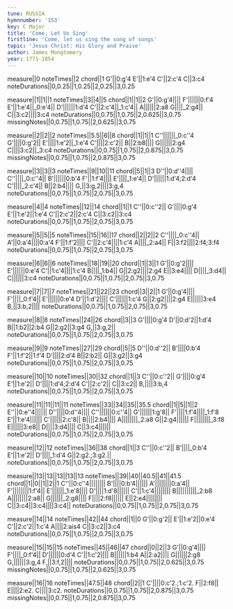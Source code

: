 ```yaml
---
tune: RUSSIA
hymnnumber: '153'
key: C Major
title: 'Come, Let Us Sing'
firstline: 'Come, let us sing the song of songs'
topic: 'Jesus Christ: His Glory and Praise'
author: James Mongtomery
year: 1771-1854
---
```

measure||0
noteTimes||2
chord||1
G'||0:g'4
E'||1:e'4
C'||2:c'4
C||3:c4
noteDurations||0,0.25||1,0.25||2,0.25||3,0.25

measure||1||1||1
noteTimes||3||4||5
chord||1||1||2
G'||0:g'4||||
F'||||||0:f'4
E'||1:e'4||_0:e'4||
D'||||||1:d'4
C'||2:c'4||_1:c'4||
A||||||2:a8
G||||_2:g4||
C||3:c2||||3:c4
noteDurations||0,0.75||1,0.75||2,0.625||3,0.75
missingNotes||0,0.75||1,0.75||2,0.625||3,0.75

measure||2||2||2
noteTimes||5.5||6||8
chord||1||1||1
C''||||||_0:c''4
G'||||0:g'2||
E'||||1:e'2||_1:e'4
C'||||2:c'2||
B||2:b8||||
G||||||2:g4
C||||3:c2||_3:c4
noteDurations||0,0.75||1,0.75||2,0.875||3,0.75
missingNotes||0,0.75||1,0.75||2,0.875||3,0.75

measure||3||3||3
noteTimes||9||10||11
chord||5||1||3
D''||0:d''4||||
C''||||_0:c''4||
B'||||||0:b'4
F'||1:f'4||||
E'||||_1:e'4||
D'||||||1:d'4;2:d'4
C'||||_2:c'4||
B||2:b4||||
G,||3:g,2||||3:g,4
noteDurations||0,0.75||1,0.75||2,0.75||3,0.75

measure||4||4
noteTimes||12||14
chord||1||1
C''||0:c''2||
G'||||0:g'4
E'||1:e'2||1:e'4
C'||2:c'2||2:c'4
C||3:c2||3:c4
noteDurations||0,0.75||1,0.75||2,0.75||3,0.75

measure||5||5||5
noteTimes||15||16||17
chord||2||2||2
C''||||_0:c''4||
A'||0:a'4||||0:a'4
F'||1:f'2||||
C'||2:c'4||||1:c'4
A||||_2:a4||
F||3:f2||||2:f4;3:f4
noteDurations||0,0.75||1,0.75||2,0.75||3,0.75

measure||6||6||6
noteTimes||18||19||20
chord||1||3||1
G'||0:g'2||||
E'||||||0:e'4
C'||1:c'4||||1:c'4
B||||_1:b4||
G||2:g2||||2:g4
E||3:e4||||
D||||_3:d4||
C||||||3:c4
noteDurations||0,0.75||1,0.75||2,0.75||3,0.75

measure||7||7||7
noteTimes||21||22||23
chord||3||2||1
G'||0:g'4||||
F'||||_0:f'4||
E'||||||0:e'4
D'||1:d'2||||
C'||||||1:c'4
G||2:g2||||2:g4
E||||||3:e4
B,||3:b,2||||
noteDurations||0,0.75||1,0.75||2,0.75||3,0.75

measure||8||8
noteTimes||24||26
chord||3||3
G'||||0:g'4
D'||0:d'2||1:d'4
B||1:b2||2:b4
G||2:g2||3:g4
G,||3:g,2||
noteDurations||0,0.75||1,0.75||2,0.75||3,0.75

measure||9||9
noteTimes||27||29
chord||5||5
D''||0:d''2||
B'||||0:b'4
F'||1:f'2||1:f'4
D'||||2:d'4
B||2:b2||
G||3:g2||3:g4
noteDurations||0,0.75||1,0.75||2,0.75||3,0.75

measure||10||10
noteTimes||30||32
chord||1||3
C''||0:c''2||
G'||||0:g'4
E'||1:e'2||
D'||||1:d'4;2:d'4
C'||2:c'2||
C||3:c2||
B,||||3:b,4
noteDurations||0,0.75||1,0.75||2,0.75||3,0.75

measure||11||11||11||11
noteTimes||33||34||35||35.5
chord||1||5||1||2
E''||0:e''4||||||
D''||||0:d''4||||
C''||||||0:c''4||
G'||||||1:g'8||
F'||||1:f'4||||_1:f'8
E'||1:e'4||||||
C'||||||2:c'8||
B||||2:b4||||
A||||||||_2:a8
G||2:g4||||||
F||||||||_3:f8
E||||||3:e8||
D||||3:d4||||
C||3:c4||||||
noteDurations||0,0.75||1,0.75||2,0.75||3,0.75

measure||12||12
noteTimes||36||38
chord||1||3
C''||0:c''2||
B'||||_0:b'4
E'||1:e'2||
D'||||_1:d'4
G||2:g2.;3:g2.||
noteDurations||0,0.75||1,0.75||2,0.75||3,0.75

measure||13||13||13||13||13
noteTimes||39||40||40.5||41||41.5
chord||1||0||1||2||1
C''||0:c''4||||||||
B'||||0:b'4||||||
A'||||||||0:a'4||
F'||||||||1:f'4||
E'||||||_1:e'8||||
D'||||1:d'8||||||
C'||1:c'4||||||||
B||||||||||_2:b8
A||||||||2:a8||
G||||||_2:g8||||
F||||2:f8||||||
E||2:e4||||||||
C||3:c4||3:c4||||3:c4||
noteDurations||0,0.75||1,0.75||2,0.75||3,0.75

measure||14||14
noteTimes||42||44
chord||1||0
G'||0:g'2||
E'||1:e'2||0:e'4
C'||2:c'2||1:c'4
A||||2:ais4
C||3:c2||3:c4
noteDurations||0,0.75||1,0.75||2,0.75||3,0.75

measure||15||15||15
noteTimes||45||46||47
chord||0||2||3
G'||0:g'4||||
F'||||_0:f'4||
D'||||||0:d'4
C'||1:c'2||||
B||||||1:b4
A||2:a2||||
G||||||2:g8
G,||||||3:g,4
F,||3:f,2||||
noteDurations||0,0.75||1,0.75||2,0.625||3,0.75
missingNotes||0,0.75||1,0.75||2,0.625||3,0.75

measure||16||16
noteTimes||47.5||48
chord||2||1
C'||||0:c'2.;1:c'2.
F||2:f8||
E||||2:e2.
C||||3:c2.
noteDurations||0,0.75||1,0.75||2,0.875||3,0.75
missingNotes||0,0.75||1,0.75||2,0.875||3,0.75

